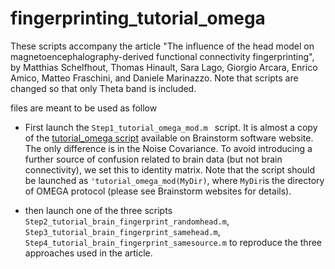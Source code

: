 # fingerprinting_tutorial_omega

These scripts accompany the article "The influence of the head model on magnetoencephalography-derived functional connectivity fingerprinting", by Matthias Schelfhout, Thomas Hinault, Sara Lago, Giorgio Arcara, Enrico Amico, Matteo Fraschini, and Daniele Marinazzo.
Note that scripts are changed so that only Theta band is included.

files are meant to be used as follow

- First launch the `Step1_tutorial_omega_mod.m ` script. It is almost a copy of the [tutorial_omega script](https://github.com/brainstorm-tools/brainstorm3/blob/master/toolbox/script/tutorial_omega.m) available on Brainstorm software website. The only difference is in the Noise Covariance. To avoid introducing a further source of confusion related to brain data (but not brain connectivity), we set this to identity matrix. Note that the script should be launched as `'tutorial_omega_mod(MyDir)`, where `MyDir`is the directory of OMEGA protocol (please see Brainstorm websites for details).

- then launch one of the three scripts `Step2_tutorial_brain_fingerprint_randomhead.m`, `Step3_tutorial_brain_fingerprint_samehead.m`, `Step4_tutorial_brain_fingerprint_samesource.m` to reproduce the three approaches used in the article.




